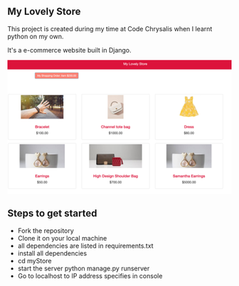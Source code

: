 ## My Lovely Store

This project is created during my time at Code Chrysalis when I learnt python on my own.


It's a e-commerce website built in Django.

![Alt text](screen.png "Screenshot of webpage")

## Steps to get started

- Fork the repository
- Clone it on your local machine
- all dependencies are listed in requirements.txt
- install all dependencies
- cd myStore
- start the server python manage.py runserver
- Go to localhost to IP address specifies in console
